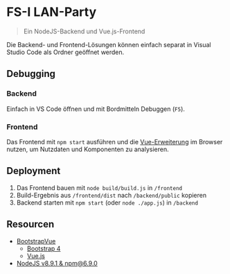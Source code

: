 # FS-I LAN-Party

> Ein NodeJS-Backend und Vue.js-Frontend

Die Backend- und Frontend-Lösungen können einfach separat in Visual Studio Code als Ordner geöffnet werden.

## Debugging
### Backend
Einfach in VS Code öffnen und mit Bordmitteln Debuggen (`F5`).
### Frontend
Das Frontend mit `npm start` ausführen und die [Vue-Erweiterung](https://github.com/vuejs/vue-devtools#vue-devtools) im Browser nutzen, um Nutzdaten und Komponenten zu analysieren.

## Deployment
1. Das Frontend bauen mit `node build/build.js` in `/frontend`
2. Build-Ergebnis aus `/frontend/dist` nach `/backend/public` kopieren
3. Backend starten mit `npm start` (oder `node ./app.js`) in `/backend`

## Resourcen
* [BootstrapVue](https://github.com/bootstrap-vue/bootstrap-vue)
    * [Bootstrap 4](https://github.com/twbs/bootstrap)
    * [Vue.js](https://vuejs.org)
* [NodeJS v8.9.1 & npm@6.9.0](https://nodejs.org/)